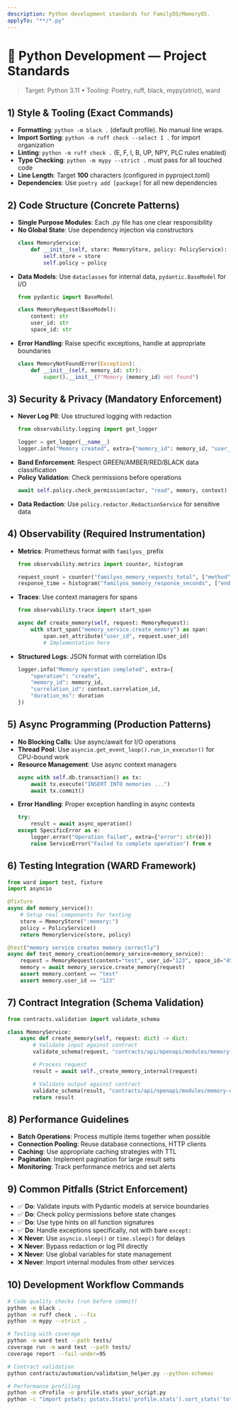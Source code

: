 ```yaml
---
description: Python development standards for FamilyOS/MemoryOS.
applyTo: "**/*.py"
---
```

# 🐍 Python Development — Project Standards

> Target: Python 3.11 • Tooling: Poetry, ruff, black, mypy(strict), ward

## 1) Style & Tooling (Exact Commands)
- **Formatting**: `python -m black .` (default profile). No manual line wraps.
- **Import Sorting**: `python -m ruff check --select I .` for import organization
- **Linting**: `python -m ruff check .` (E, F, I, B, UP, NPY, PLC rules enabled)
- **Type Checking**: `python -m mypy --strict .` must pass for all touched code
- **Line Length**: Target **100** characters (configured in pyproject.toml)
- **Dependencies**: Use `poetry add [package]` for all new dependencies

## 2) Code Structure (Concrete Patterns)
- **Single Purpose Modules**: Each .py file has one clear responsibility
- **No Global State**: Use dependency injection via constructors
  ```python
  class MemoryService:
      def __init__(self, store: MemoryStore, policy: PolicyService):
          self.store = store
          self.policy = policy
  ```
- **Data Models**: Use `dataclasses` for internal data, `pydantic.BaseModel` for I/O
  ```python
  from pydantic import BaseModel

  class MemoryRequest(BaseModel):
      content: str
      user_id: str
      space_id: str
  ```
- **Error Handling**: Raise specific exceptions, handle at appropriate boundaries
  ```python
  class MemoryNotFoundError(Exception):
      def __init__(self, memory_id: str):
          super().__init__(f"Memory {memory_id} not found")
  ```

## 3) Security & Privacy (Mandatory Enforcement)
- **Never Log PII**: Use structured logging with redaction
  ```python
  from observability.logging import get_logger

  logger = get_logger(__name__)
  logger.info("Memory created", extra={"memory_id": memory_id, "user_id": "[REDACTED]"})
  ```
- **Band Enforcement**: Respect GREEN/AMBER/RED/BLACK data classification
- **Policy Validation**: Check permissions before operations
  ```python
  await self.policy.check_permission(actor, "read", memory, context)
  ```
- **Data Redaction**: Use `policy.redactor.RedactionService` for sensitive data

## 4) Observability (Required Instrumentation)
- **Metrics**: Prometheus format with `familyos_` prefix
  ```python
  from observability.metrics import counter, histogram

  request_count = counter("familyos_memory_requests_total", ["method", "status"])
  response_time = histogram("familyos_memory_response_seconds", ["endpoint"])
  ```
- **Traces**: Use context managers for spans
  ```python
  from observability.trace import start_span

  async def create_memory(self, request: MemoryRequest):
      with start_span("memory_service.create_memory") as span:
          span.set_attribute("user_id", request.user_id)
          # Implementation here
  ```
- **Structured Logs**: JSON format with correlation IDs
  ```python
  logger.info("Memory operation completed", extra={
      "operation": "create",
      "memory_id": memory_id,
      "correlation_id": context.correlation_id,
      "duration_ms": duration
  })
  ```

## 5) Async Programming (Production Patterns)
- **No Blocking Calls**: Use async/await for I/O operations
- **Thread Pool**: Use `asyncio.get_event_loop().run_in_executor()` for CPU-bound work
- **Resource Management**: Use async context managers
  ```python
  async with self.db.transaction() as tx:
      await tx.execute("INSERT INTO memories ...")
      await tx.commit()
  ```
- **Error Handling**: Proper exception handling in async contexts
  ```python
  try:
      result = await async_operation()
  except SpecificError as e:
      logger.error("Operation failed", extra={"error": str(e)})
      raise ServiceError("Failed to complete operation") from e
  ```

## 6) Testing Integration (WARD Framework)
```python
from ward import test, fixture
import asyncio

@fixture
async def memory_service():
    # Setup real components for testing
    store = MemoryStore(":memory:")
    policy = PolicyService()
    return MemoryService(store, policy)

@test("memory service creates memory correctly")
async def test_memory_creation(memory_service=memory_service):
    request = MemoryRequest(content="test", user_id="123", space_id="456")
    memory = await memory_service.create_memory(request)
    assert memory.content == "test"
    assert memory.user_id == "123"
```

## 7) Contract Integration (Schema Validation)
```python
from contracts.validation import validate_schema

class MemoryService:
    async def create_memory(self, request: dict) -> dict:
        # Validate input against contract
        validate_schema(request, "contracts/api/openapi/modules/memory-openapi.yaml#/components/schemas/MemoryRequest")

        # Process request
        result = await self._create_memory_internal(request)

        # Validate output against contract
        validate_schema(result, "contracts/api/openapi/modules/memory-openapi.yaml#/components/schemas/Memory")
        return result
```

## 8) Performance Guidelines
- **Batch Operations**: Process multiple items together when possible
- **Connection Pooling**: Reuse database connections, HTTP clients
- **Caching**: Use appropriate caching strategies with TTL
- **Pagination**: Implement pagination for large result sets
- **Monitoring**: Track performance metrics and set alerts

## 9) Common Pitfalls (Strict Enforcement)
- ✅ **Do**: Validate inputs with Pydantic models at service boundaries
- ✅ **Do**: Check policy permissions before state changes
- ✅ **Do**: Use type hints on all function signatures
- ✅ **Do**: Handle exceptions specifically, not with bare `except:`
- ❌ **Never**: Use `asyncio.sleep()` or `time.sleep()` for delays
- ❌ **Never**: Bypass redaction or log PII directly
- ❌ **Never**: Use global variables for state management
- ❌ **Never**: Import internal modules from other services

## 10) Development Workflow Commands
```bash
# Code quality checks (run before commit)
python -m black .
python -m ruff check . --fix
python -m mypy --strict .

# Testing with coverage
python -m ward test --path tests/
coverage run -m ward test --path tests/
coverage report --fail-under=95

# Contract validation
python contracts/automation/validation_helper.py --python-schemas

# Performance profiling
python -m cProfile -o profile.stats your_script.py
python -c "import pstats; pstats.Stats('profile.stats').sort_stats('tottime').print_stats(20)"
```
